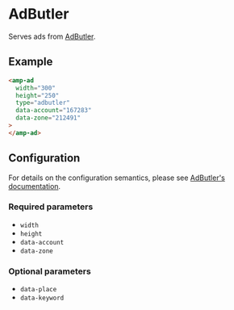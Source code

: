 # AdButler

Serves ads from [AdButler](https://www.adbutler.com/).

## Example

```html
<amp-ad
  width="300"
  height="250"
  type="adbutler"
  data-account="167283"
  data-zone="212491"
>
</amp-ad>
```

## Configuration

For details on the configuration semantics, please see [AdButler's documentation](http://www.adbutlerhelp.com/amp-configuration).

### Required parameters

-   `width`
-   `height`
-   `data-account`
-   `data-zone`

### Optional parameters

-   `data-place`
-   `data-keyword`
